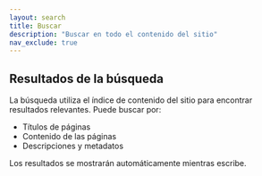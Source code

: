 ```yaml
---
layout: search
title: Buscar
description: "Buscar en todo el contenido del sitio"
nav_exclude: true
---
```


## Resultados de la búsqueda

La búsqueda utiliza el índice de contenido del sitio para encontrar resultados relevantes. Puede buscar por:

- Títulos de páginas
- Contenido de las páginas
- Descripciones y metadatos

Los resultados se mostrarán automáticamente mientras escribe.